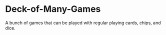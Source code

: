 # Deck-of-Many-Games
A bunch of games that can be played with regular playing cards, chips, and dice.

